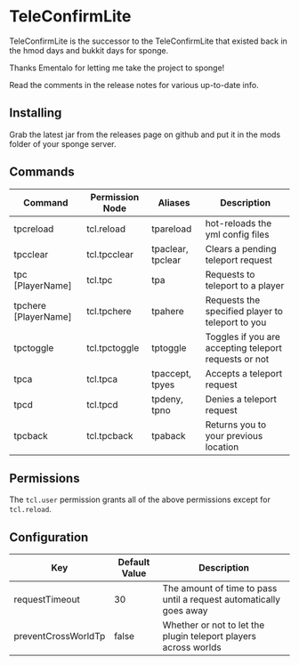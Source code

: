 # TeleConfirmLite
TeleConfirmLite is the successor to the TeleConfirmLite that existed back in the hmod days and bukkit days for sponge.

Thanks Ementalo for letting me take the project to sponge!

Read the comments in the release notes for various up-to-date info.

## Installing
Grab the latest jar from the releases page on github and put it in the mods folder of your sponge server.

## Commands
| Command  | Permission Node | Aliases | Description |
| -------- | --------------- | ------- | ----------- |
| tpcreload  | tcl.reload  | tpareload | hot-reloads the yml config files |
| tpcclear  | tcl.tpcclear | tpaclear, tpclear  | Clears a pending teleport request  |
| tpc [PlayerName] | tcl.tpc | tpa  |  Requests to teleport to a player |
| tpchere [PlayerName] | tcl.tpchere | tpahere | Requests the specified player to teleport to you  |
| tpctoggle | tcl.tpctoggle  | tptoggle | Toggles if you are accepting teleport requests or not  |
| tpca | tcl.tpca | tpaccept, tpyes | Accepts a teleport request  |
| tpcd | tcl.tpcd | tpdeny, tpno  | Denies a teleport request |
| tpcback | tcl.tpcback | tpaback  | Returns you to your previous location |

## Permissions
The ```tcl.user``` permission grants all of the above permissions except for ```tcl.reload```.

## Configuration
| Key | Default Value | Description |
| --- | ------------- | ----------- |
| requestTimeout | 30 | The amount of time to pass until a request automatically goes away |
| preventCrossWorldTp | false | Whether or not to let the plugin teleport players across worlds |

